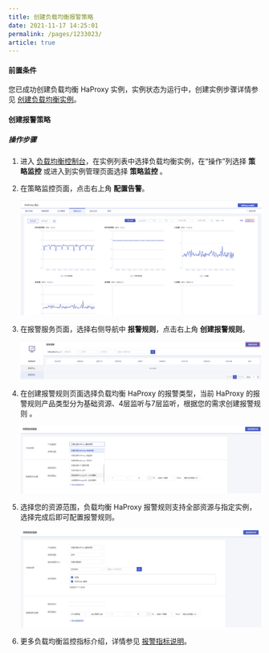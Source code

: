 ```yaml
---
title: 创建负载均衡报警策略    
date: 2021-11-17 14:25:01
permalink: /pages/1233023/
article: true
---
```



#### 前置条件

您已成功创建负载均衡 HaProxy 实例，实例状态为运行中，创建实例步骤详情参见 [创建负载均衡实例](F:\首云工作相关\PaaS产品线\弹性计算产品\负载均衡\用户操作手册\HaProxy\04.操作指南\00.负载均衡实例\00.创建负载均衡实例.md)。

#### 创建报警策略

##### 操作步骤

1. 进入 [负载均衡控制台](https://console.capitalonline.net/loadbalancers)，在实例列表中选择负载均衡实例，在“操作”列选择 **策略监控** 或进入到实例管理页面选择 **策略监控** 。

2. 在策略监控页面，点击右上角 **配置告警**。

   ![创建报警](../../pic/new-alarm.png)

3. 在报警服务页面，选择右侧导航中 **报警规则**，点击右上角 **创建报警规则**。

   ![报警规则](../../pic/new-alarm-rule.png)
   
4. 在创建报警规则页面选择负载均衡 HaProxy 的报警类型，当前 HaProxy 的报警规则产品类型分为基础资源、4层监听与7层监听，根据您的需求创建报警规则 。

   ![添加规则](../../pic/new-alarm-rule2.png)

5. 选择您的资源范围，负载均衡 HaProxy 报警规则支持全部资源与指定实例，选择完成后即可配置报警规则。

   ![选择关联资源](../../pic/alarm-rule2.png)

6. 更多负载均衡监控指标介绍，详情参见 [报警指标说明](F:\首云工作相关\PaaS产品线\弹性计算产品\负载均衡\用户操作手册\HaProxy\04.操作指南\03.监控报警\03.报警指标说明.md)。
